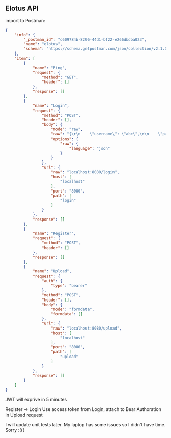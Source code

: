 ## Elotus API

import to Postman: 

```json
{
	"info": {
		"_postman_id": "c609784b-8296-44d1-bf22-e266dbdba023",
		"name": "elotus",
		"schema": "https://schema.getpostman.com/json/collection/v2.1.0/collection.json"
	},
	"item": [
		{
			"name": "Ping",
			"request": {
				"method": "GET",
				"header": []
			},
			"response": []
		},
		{
			"name": "Login",
			"request": {
				"method": "POST",
				"header": [],
				"body": {
					"mode": "raw",
					"raw": "{\r\n    \"username\": \"abc\",\r\n    \"password\": \"123\"\r\n}",
					"options": {
						"raw": {
							"language": "json"
						}
					}
				},
				"url": {
					"raw": "localhost:8080/login",
					"host": [
						"localhost"
					],
					"port": "8080",
					"path": [
						"login"
					]
				}
			},
			"response": []
		},
		{
			"name": "Register",
			"request": {
				"method": "POST",
				"header": []
			},
			"response": []
		},
		{
			"name": "Upload",
			"request": {
				"auth": {
					"type": "bearer"
				},
				"method": "POST",
				"header": [],
				"body": {
					"mode": "formdata",
					"formdata": []
				},
				"url": {
					"raw": "localhost:8080/upload",
					"host": [
						"localhost"
					],
					"port": "8080",
					"path": [
						"upload"
					]
				}
			},
			"response": []
		}
	]
}

```

JWT will exprive in 5 minutes

Register -> Login
Use access token from Login, attach to Bear Authoration in Upload request

I will update unit tests later. My laptop has some issues so I didn't have time. Sorry :(((